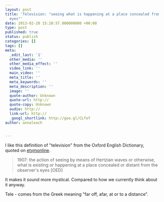```yaml
---
layout: post
title: 'Television: "seeing what is happening at a place concealed from the observer''s
  eyes"'
date: 2013-02-20 15:28:57.000000000 +00:00
type: post
published: true
status: publish
categories: []
tags: []
meta:
  _edit_last: '1'
  other_media: ''
  other_media_effect: ''
  video_link: ''
  main_video: ''
  meta_title: ''
  meta_keywords: ''
  meta_description: ''
  image: ''
  quote-author: Unknown
  quote-url: http://
  quote-copy: Unknown
  audio: http://
  link-url: http://
  _googl_shortlink: http://goo.gl/CLfof
author: annaleach


---
```


I like this definition of "television" from the Oxford English Dictionary, quoted on [etymonline](http://www.etymonline.com/index.php?term=television).

> 1907: the action of seeing by means of Hertzian waves or otherwise, what is existing or happening at a place concealed or distant from the observer's eyes [OED]

It makes it sound more mystical. Compared to how we currently think about it anyway.

Tele - comes from the Greek meaning "far off, afar, at or to a distance".
